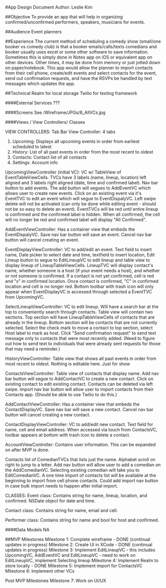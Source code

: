 #App Design Document
Author: Leslie Kim

##Objective
To provide an app that will help in organizing confirmed/unconfirmed
performers, speakers, musicians for events.

##Audience
Event planners

##Experience
The current method of scheduling a comedy show (small/one booker vs comedy
club) is that a booker emails/calls/texts comedians and booker usually uses
excel or some other software to save information. Sometimes this is simply
done in Notes app on iOS or equivalent app on other devices. Other times, it
may be done from memory or just jotted down on paper/notebook. This app would
allow the planner to import contacts from their cell phone, create/edit
events and select contacts for the event, send out confirmation requests, and
have the RSVPs be handled by text messages which updates the app.

##Technical
Realm for local storage
Twilio for texting framework

####External Services
???

####Screens
See /Wireframe/JPGs/8_AllVCs.jpg

####Views / View Controllers/ Classes

VIEW CONTROLLERS:
Tab Bar View Controller: 4 tabs
1) Upcoming: Displays all upcoming events in order from earliest scheduled to
   latest
2) History: List of all past events in order from the most recent to oldest
3) Contacts: Contact list of all contacts
4) Settings: Account info

UpcomingViewController (initial VC): VC w/ TableView of EventTableViewCells.
TVCs have 3 labels (name, lineup, location) left aligned and 3 labels right
aligned (date, time and confirmed label). Nav bar button to add events. The add
button will segues to AddEventVC which allows user to create new events. Click
on an existing event via it's EventTVC to edit an event which will segue to
EventDispalyVC. Left swipe delete will not be activated (can only be done while
editing event - should not be so easy to delete an event). EventTVCs will be red
until entire lineup is confirmed and the confirmed label is hidden. When all
confirmed, the cell will no longer be red and confirmed label will display "All
Confirmed".

AddEventViewController: Has a container view that embeds the EventDispalyVC.
Save nav bar button will save an event. Cancel nav bar button will cancel
creating an event.

EventDisplayViewController: VC to add/edit an event. Text field to insert name,
Date picker to select date and time, textfield to insert location, Edit Lineup
button to segue to EditLineupVC to edit lineup and table view to display
lineup of LineupTableViewCells. LineupTVC will display contact's name, whether
someone is a host (if your event needs a host), and whether or not someone is
confirmed. If a contact is not yet confirmed, cell is red and "x" in confirmed
location. Once contact is confirmed, "C" in confirmed location and cell is no
longer red. Bottom toolbar with trash icon will only appear when EventDisplayVC
is accessed through selected a EventTVC from UpcomingVC.

SelectLineupViewController: VC to edit lineup. Will have a search bar at the
top to conveniently search through contacts. Table view will contain two
sections. Top section will have LineupTableViewCells of contacts that are
already in the lineup. Bottom section will be contacts that are not currently
selected. Select the check mark to move a contact to top section, select Host
label to mark as host. Click "Send confirmation request" to send text message
only to contacts that were most recently added. (Need to figure out how to send
text to individuals that were already sent requests for those that may need a
reminder.)

HistoryViewController: Table view that shows all past events in order from most
recent to oldest. Nothing is editable here. Just for show

ContactsViewController: Table view of contacts that display name. Add nav bar
button will segue to AddContactVC to create a new contact. Click on existing
contact to edit existing contact. Contacts can be deleted via left swipe. import
nav bar button will allow user to import contacts from their Contacts app.
(Should be able to use Twilio to do this.)

AddContactViewController: Has a container view that embeds the ContactDisplayVC.
Save nav bar will save a new contact. Cancel nav bar button will cancel creating
a new contact.

ContactDisplayViewController: VC to add/edit new contact. Text field for name,
cell and email address. When accessed via touch from ContactsVC, toolbar appears
at bottom with trash icon to delete a contact.

AccountViewController: Contains user information. This can be expanded on after
MVP is done.

Contacts list of ComedianTVCs that lists just the name. Alphabet
scroll on right to jump to a letter. Add nav button will allow user to add a
comedian on the AddComedianVC. Selecting existing comedian will take you to
EditComedianVC. A one time import of contacts list will be available at the
beginning to import from cell phone contacts. Could add import nav button in
case bulk import needs to happen after initial import.

CLASSES:
Event class: Contains string for name, lineup, location, and confirmed. NSDate
             object for date and time.

Contact class: Contains string for name, email and cell.

Performer class: Contains string for name and bool for host and confirmed.

####Data Models
NA

##MVP Milestones
Milestone 1: Complete wireframe - DONE (continual updates in progress)
Milestone 2: Create UI in XCode - DONE (continual updates in progress)
Milestone 3: Implement EditLineupVC - this includes UpcomingVC, AddEventVC and
             EditLineupVC - need to work on EditLineupVC, implement Selecting
             lineup
Milestone 4: Implement Realm to store locally - DONE
Milestone 5: Implement import for ContactsVC
Milestone 6: Implement other VCs

Post MVP Milestones
Milestone 7: Work on UI/UX
